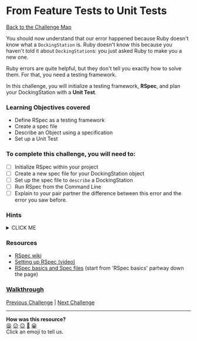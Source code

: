 # From Feature Tests to Unit Tests

[Back to the Challenge Map](0_challenge_map.md)

You should now understand that our error happened because Ruby doesn't know what a `DockingStation` is. Ruby doesn't know this because you haven't told it about `DockingStation`s: you just asked Ruby to make you a new one.

Ruby errors are quite helpful, but they don't tell you exactly how to solve them. For that, you need a testing framework.

In this challenge, you will initialize a testing framework, **RSpec**, and plan your DockingStation with a **Unit Test**.

### Learning Objectives covered
- Define RSpec as a testing framework
- Create a spec file
- Describe an Object using a specification
- Set up a Unit Test

### To complete this challenge, you will need to:

- [ ] Initialize RSpec within your project
- [ ] Create a new spec file for your DockingStation object
- [ ] Set up the spec file to `describe` a DockingStation
- [ ] Run RSpec from the Command Line
- [ ] Explain to your pair partner the difference between this error and the error you saw before.

### Hints

<details><summary>CLICK ME</summary>
  <li>Your first instinct might be to just create a DockingStation class but remember that we're learning to do TDD - we never write any code without first writing a failing unit test.</li>
  <li>First you'll need to set up RSpec - a testing framework for Ruby.  Check out the resources below for more information on how to do this.</li>
  <li>Once RSpec is up and running, you'll need to create a spec file for your DockingStation tests.  RSpec expects this file to follow certain syntactic and naming conventions.  Again, check the links below for more information</li>
  <li>You'll know that everything is working when you see an error message similar to the one in the last step.</li>
</details>

### Resources
- [RSpec wiki](https://github.com/rspec/rspec/wiki)
- [Setting up RSpec (video)](https://www.youtube.com/watch?v=rRDQKAAGw6M)
- [RSpec basics and Spec files](https://semaphoreci.com/community/tutorials/getting-started-with-rspec) (start from 'RSpec basics' partway down the page)

### [Walkthrough](walkthroughs/5.md)

[Previous Challenge](4_errors_are_good.md) | [Next Challenge](6_passing_your_first_unit_test.md)

<!-- BEGIN GENERATED SECTION DO NOT EDIT -->

---

**How was this resource?**  
[😫](https://airtable.com/shrUJ3t7KLMqVRFKR?prefill_Repository=course&prefill_File=boris_bikes/5_from_feature_tests_to_unit_tests.md&prefill_Sentiment=😫) [😕](https://airtable.com/shrUJ3t7KLMqVRFKR?prefill_Repository=course&prefill_File=boris_bikes/5_from_feature_tests_to_unit_tests.md&prefill_Sentiment=😕) [😐](https://airtable.com/shrUJ3t7KLMqVRFKR?prefill_Repository=course&prefill_File=boris_bikes/5_from_feature_tests_to_unit_tests.md&prefill_Sentiment=😐) [🙂](https://airtable.com/shrUJ3t7KLMqVRFKR?prefill_Repository=course&prefill_File=boris_bikes/5_from_feature_tests_to_unit_tests.md&prefill_Sentiment=🙂) [😀](https://airtable.com/shrUJ3t7KLMqVRFKR?prefill_Repository=course&prefill_File=boris_bikes/5_from_feature_tests_to_unit_tests.md&prefill_Sentiment=😀)  
Click an emoji to tell us.

<!-- END GENERATED SECTION DO NOT EDIT -->
